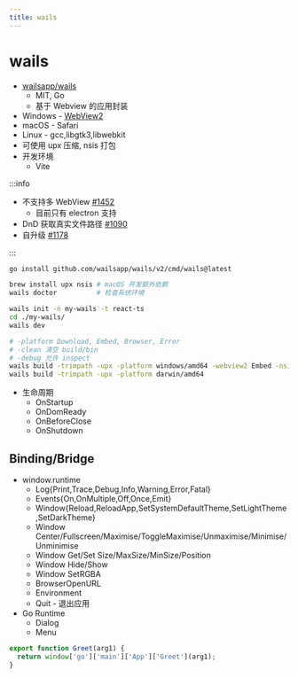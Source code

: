 ```yaml
---
title: wails
---
```


# wails

- [wailsapp/wails](https://github.com/wailsapp/wails)
  - MIT, Go
  - 基于 Webview 的应用封装
- Windows - [WebView2](https://developer.microsoft.com/en-us/microsoft-edge/webview2/)
- macOS - Safari
- Linux - gcc,libgtk3,libwebkit
- 可使用 upx 压缩, nsis 打包
- 开发环境
  - Vite

:::info

- 不支持多 WebView [#1452](https://github.com/wailsapp/wails/discussions/1452)
  - 目前只有 electron 支持
- DnD 获取真实文件路径 [#1090](https://github.com/wailsapp/wails/issues/1090)
- 自升级 [#1178](https://github.com/wailsapp/wails/issues/1178)

:::

```bash
go install github.com/wailsapp/wails/v2/cmd/wails@latest

brew install upx nsis # macOS 开发额外依赖
wails doctor          # 检查系统环境

wails init -n my-wails -t react-ts
cd ./my-wails/
wails dev

# -platform Download, Embed, Browser, Error
# -clean 清空 build/bin
# -debug 允许 inspect
wails build -trimpath -upx -platform windows/amd64 -webview2 Embed -nsis
wails build -trimpath -upx -platform darwin/amd64
```

- 生命周期
  - OnStartup
  - OnDomReady
  - OnBeforeClose
  - OnShutdown

## Binding/Bridge

- window.runtime
  - Log{Print,Trace,Debug,Info,Warning,Error,Fatal}
  - Events{On,OnMultiple,Off,Once,Emit}
  - Window{Reload,ReloadApp,SetSystemDefaultTheme,SetLightTheme,SetDarkTheme}
  - Window Center/Fullscreen/Maximise/ToggleMaximise/Unmaximise/Minimise/Unminimise
  - Window Get/Set Size/MaxSize/MinSize/Position
  - Window Hide/Show
  - Window SetRGBA
  - BrowserOpenURL
  - Environment
  - Quit - 退出应用
- Go Runtime
  - Dialog
  - Menu

```ts
export function Greet(arg1) {
  return window['go']['main']['App']['Greet'](arg1);
}
```
